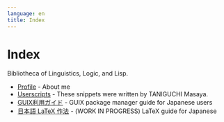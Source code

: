 ```yaml
---
language: en
title: Index
---
```


# Index

Bibliotheca of Linguistics, Logic, and Lisp.

- [Profile](/profile.html) - About me
- [Userscripts](/userscript.html) - These snippets were written by TANIGUCHI Masaya.
- [GUIX利用ガイド](/guix_ja.html) - GUIX package manager guide for Japanese users
- [日本語 LaTeX 作法](/latex_ja.html) - (WORK IN PROGRESS) LaTeX guide for Japanese
